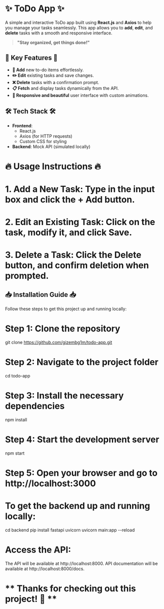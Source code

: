 # ✨ **ToDo App** ✨

A simple and interactive ToDo app built using **React.js** and **Axios** to help you manage your tasks seamlessly. This app allows you to **add**, **edit**, and **delete** tasks with a smooth and responsive interface.

> **"Stay organized, get things done!"**

## 🌟 **Key Features** 🌟

- **📝 Add** new to-do items effortlessly.
- **✏️ Edit** existing tasks and save changes.
- **❌ Delete** tasks with a confirmation prompt.
- **📋 Fetch** and display tasks dynamically from the API.
- **🎨 Responsive and beautiful** user interface with custom animations.

## 🛠️ **Tech Stack** 🛠️

- **Frontend**: 
  - React.js
  - Axios (for HTTP requests)
  - Custom CSS for styling
- **Backend**: Mock API (simulated locally)

# 🔥 Usage Instructions 🔥
# 1. Add a New Task: Type in the input box and click the + Add button.
# 2. Edit an Existing Task: Click on the task, modify it, and click Save.
# 3. Delete a Task: Click the Delete button, and confirm deletion when prompted.

  
## 📥 **Installation Guide** 📥

Follow these steps to get this project up and running locally:

# Step 1: Clone the repository
git clone https://github.com/gizembg1m/todo-app.git

# Step 2: Navigate to the project folder
cd todo-app

# Step 3: Install the necessary dependencies
npm install

# Step 4: Start the development server
npm start

# Step 5: Open your browser and go to http://localhost:3000

# To get the backend up and running locally:
cd backend
pip install fastapi uvicorn
uvicorn main:app --reload

# Access the API:
The API will be available at http://localhost:8000.
API documentation will be available at http://localhost:8000/docs.

# ** Thanks for checking out this project! 🚀 **




